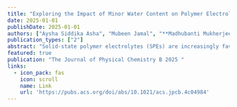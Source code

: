 ```yaml
---
title: "Exploring the Impact of Minor Water Content on Polymer Electrolytes with Molecular Dynamics"
date: 2025-01-01
publishDate: 2025-01-01
authors: ["Aysha Siddika Asha", "Mubeen Jamal", "**Madhubanti Mukherjee**", "Maricris L Mayes", "Caiwei Shen"]
publication_types: ["2"]
abstract: "Solid-state polymer electrolytes (SPEs) are increasingly favored over liquid electrolytes for emerging energy storage devices due to their safety features, enhanced stability, and multifunctionality. Minor solvents (such as water) are often introduced unintentionally or intentionally into SPEs. Although it can significantly affect SPEs’ electrochemical and mechanical properties, the fundamental role of such solvent content has rarely been studied. Here, we investigate the effects of minor water content on two representative SPEs through molecular dynamics simulations. Focusing on SPEs composed of different base polymers, namely, poly(ethylene oxide) (PEO) and poly(lactic acid) (PLA), and the same salt, lithium perchlorate (LiClO4), our simulations reveal that slight hydration facilitates an increase in ionic conductivity while preserving the mechanical integrity of the SPEs. Notably, these water contents appear to affect …"
featured: true
publication: "The Journal of Physical Chemistry B 2025 "
links:
  - icon_pack: fas
    icon: scroll
    name: Link
    url: 'https://pubs.acs.org/doi/abs/10.1021/acs.jpcb.4c04984'
---
```

